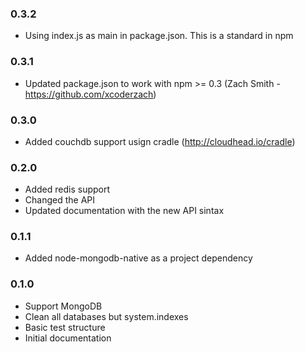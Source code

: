### 0.3.2
- Using index.js as main in package.json. This is a standard in npm
### 0.3.1
- Updated package.json to work with npm >= 0.3 (Zach Smith - https://github.com/xcoderzach)
### 0.3.0
- Added couchdb support usign cradle (http://cloudhead.io/cradle)
### 0.2.0
- Added redis support
- Changed the API
- Updated documentation with the new API sintax
### 0.1.1
- Added node-mongodb-native as a project dependency
### 0.1.0
- Support MongoDB
- Clean all databases but system.indexes
- Basic test structure
- Initial documentation

